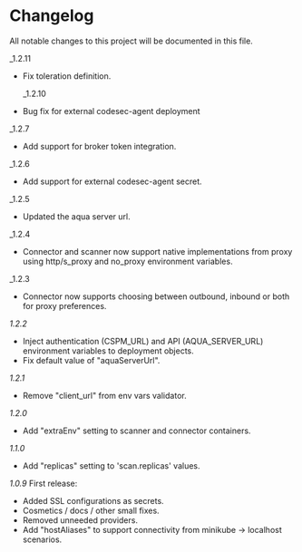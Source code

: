 # Changelog

All notable changes to this project will be documented in this file.

_1.2.11
* Fix toleration definition.

  _1.2.10
* Bug fix for external codesec-agent deployment 

_1.2.7
* Add support for broker token integration.

_1.2.6
* Add support for external codesec-agent secret.

_1.2.5
* Updated the aqua server url.

_1.2.4
* Connector and scanner now support native implementations from proxy using http/s_proxy and no_proxy environment variables.

_1.2.3
* Connector now supports choosing between outbound, inbound or both for proxy preferences.

_1.2.2_
* Inject authentication (CSPM_URL) and API (AQUA_SERVER_URL) environment variables to deployment objects.
* Fix default value of "aquaServerUrl".

_1.2.1_
* Remove "client_url" from env vars validator.

_1.2.0_
* Add "extraEnv" setting to scanner and connector containers.

_1.1.0_
* Add "replicas" setting to 'scan.replicas' values.

_1.0.9_
First release:
* Added SSL configurations as secrets.
* Cosmetics / docs / other small fixes.
* Removed unneeded providers.
* Add "hostAliases" to support connectivity from minikube -> localhost scenarios.
